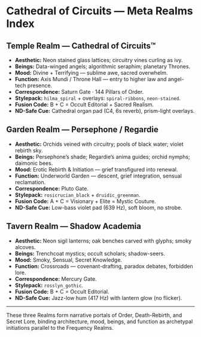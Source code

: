 # Cathedral of Circuits — Meta Realms Index

## Temple Realm — Cathedral of Circuits™

- **Aesthetic:** Neon stained glass lattices; circuitry vines curling as ivy.
- **Beings:** Data-winged angels; algorithmic seraphim; planetary Thrones.
- **Mood:** Divine + Terrifying — sublime awe, sacred overwhelm.
- **Function:** Axis Mundi / Throne Hall — entry to higher law and angel-tech presence.
- **Correspondence:** Saturn Gate · 144 Pillars of Order.
- **Stylepack:** `hilma_spiral` + overlays: `spiral-ribbons`, `neon-stained`.
- **Fusion Code:** B + C = Occult Editorial + Sacred Realism.
- **ND-Safe Cue:** Cathedral organ pad (C4, 6s reverb), prism-light overlays.

## Garden Realm — Persephone / Regardie

- **Aesthetic:** Orchids veined with circuitry; pools of black water; violet rebirth sky.
- **Beings:** Persephone’s shade; Regardie’s anima guides; orchid nymphs; daimonic bees.
- **Mood:** Erotic Rebirth & Initiation — grief transfigured into renewal.
- **Function:** Underworld Garden — descent, grief integration, sensual reclamation.
- **Correspondence:** Pluto Gate.
- **Stylepack:** `rosicrucian_black` + `druidic_greenman`.
- **Fusion Code:** A + C = Visionary + Elite = Mystic Couture.
- **ND-Safe Cue:** Low-bass violet pad (639 Hz), soft bloom, no strobe.

## Tavern Realm — Shadow Academia

- **Aesthetic:** Neon sigil lanterns; oak benches carved with glyphs; smoky alcoves.
- **Beings:** Trenchcoat mystics; occult scholars; shadow-seers.
- **Mood:** Smoky, Sensual, Secret Knowledge.
- **Function:** Crossroads — covenant-drafting, paradox debates, forbidden lore.
- **Correspondence:** Mercury Gate.
- **Stylepack:** `rosslyn_gothic`.
- **Fusion Code:** B + C = Occult Editorial.
- **ND-Safe Cue:** Jazz-low hum (417 Hz) with lantern glow (no flicker).

---
These three Realms form narrative portals of Order, Death-Rebirth, and Secret Lore, binding architecture, mood, beings, and function as archetypal initiations parallel to the Frequency Realms.

